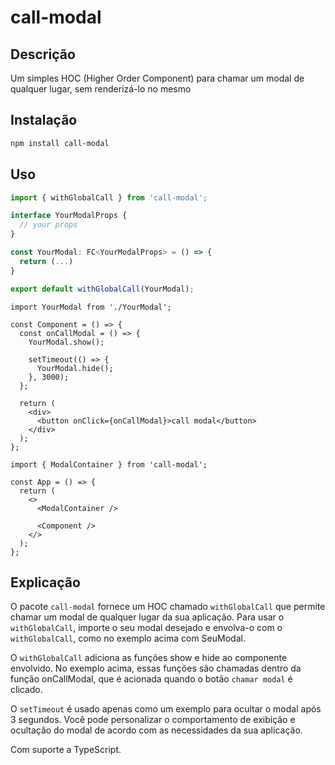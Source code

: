 # call-modal

## Descrição

Um simples HOC (Higher Order Component) para chamar um modal de qualquer lugar, sem renderizá-lo no mesmo

## Instalação

```bash
npm install call-modal
```

## Uso

```js
import { withGlobalCall } from 'call-modal';

interface YourModalProps {
  // your props
}

const YourModal: FC<YourModalProps> = () => {
  return (...)
}

export default withGlobalCall(YourModal);
```

```tsx
import YourModal from './YourModal';

const Component = () => {
  const onCallModal = () => {
    YourModal.show();

    setTimeout(() => {
      YourModal.hide();
    }, 3000);
  };

  return (
    <div>
      <button onClick={onCallModal}>call modal</button>
    </div>
  );
};
```

```tsx
import { ModalContainer } from 'call-modal';

const App = () => {
  return (
    <>
      <ModalContainer />

      <Component />
    </>
  );
};
```

## Explicação

O pacote `call-modal` fornece um HOC chamado `withGlobalCall` que permite chamar um modal de qualquer lugar da sua aplicação. Para usar o `withGlobalCall`, importe o seu modal desejado e envolva-o com o `withGlobalCall`, como no exemplo acima com SeuModal.

O `withGlobalCall` adiciona as funções show e hide ao componente envolvido. No exemplo acima, essas funções são chamadas dentro da função onCallModal, que é acionada quando o botão `chamar modal` é clicado.

O `setTimeout` é usado apenas como um exemplo para ocultar o modal após 3 segundos. Você pode personalizar o comportamento de exibição e ocultação do modal de acordo com as necessidades da sua aplicação.

Com suporte a TypeScript.
